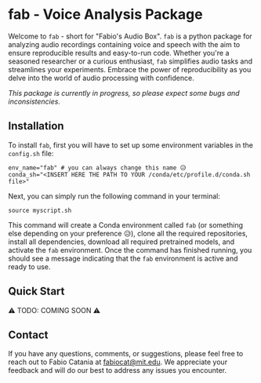 # fab - Voice Analysis Package

Welcome to `fab` - short for "Fabio's Audio Box". `fab` is a python package for analyzing audio recordings containing voice and speech with the aim to ensure reproducible results and easy-to-run code. 
Whether you're a seasoned researcher or a curious enthusiast, `fab` simplifies audio tasks and streamlines your experiments. Embrace the power of reproducibility as you delve into the world of audio processing with confidence.

*This package is currently in progress, so please expect some bugs and inconsistencies.*


## Installation

To install `fab`, first you will have to set up some environment variables in the `config.sh` file:
```
env_name="fab" # you can always change this name 😥
conda_sh="<INSERT HERE THE PATH TO YOUR /conda/etc/profile.d/conda.sh file>"
```

Next, you can simply run the following command in your terminal:
```
source myscript.sh
```

This command will create a Conda environment called `fab` (or something else depending on your preference 😥), clone all the required repositories, install all dependencies, download all required pretrained models, and activate the `fab` environment. Once the command has finished running, you should see a message indicating that the `fab` environment is active and ready to use.

## Quick Start

⚠️ TODO: COMING SOON ⚠️

## Contact

If you have any questions, comments, or suggestions, please feel free to reach out to Fabio Catania at fabiocat@mit.edu. We appreciate your feedback and will do our best to address any issues you encounter.
